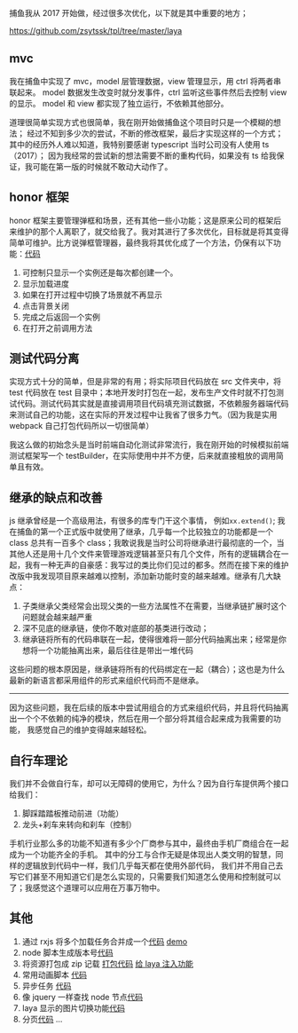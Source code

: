 捕鱼我从 2017 开始做，经过很多次优化，以下就是其中重要的地方；

https://github.com/zsytssk/tpl/tree/master/laya

## mvc

我在捕鱼中实现了 mvc，model 层管理数据，view 管理显示，用 ctrl 将两者串联起来。
model 数据发生改变时就分发事件，ctrl 监听这些事件然后去控制 view 的显示。
model 和 view 都实现了独立运行，不依赖其他部分。

道理很简单实现方式也很简单，我在刚开始做捕鱼这个项目时只是一个模糊的想法；
经过不知到多少次的尝试，不断的修改框架，最后才实现这样的一个方式；
其中的经历外人难以知道，我特别要感谢 typescript 当时公司没有人使用 ts（2017）；
因为我经常的尝试新的想法需要不断的重构代码，如果没有 ts 给我保证，我可能在第一版的时候就不敢动大动作了。

## honor 框架

honor 框架主要管理弹框和场景，还有其他一些小功能；这是原来公司的框架后来维护的那个人离职了，就交给我了。我对其进行了多次优化，目标就是将其变得简单可维护。比方说弹框管理器，最终我将其优化成了一个方法，仍保有以下功能：[代码](https://github.com/zsytssk/tpl/blob/master/laya/library/honor/ui/dialogManager.ts)

1. 可控制只显示一个实例还是每次都创建一个。
2. 显示加载进度
3. 如果在打开过程中切换了场景就不再显示
4. 点击背景关闭
5. 完成之后返回一个实例
6. 在打开之前调用方法

## 测试代码分离

实现方式十分的简单，但是非常的有用；将实际项目代码放在 src 文件夹中，将 test 代码放在 test 目录中；本地开发时打包在一起，发布生产文件时就不打包测试代码。测试代码其实就是直接调用项目代码填充测试数据，不依赖服务器端代码来测试自己的功能，这在实际的开发过程中让我省了很多力气。（因为我是实用 webpack 自己打包代码所以一切很简单）

我这么做的初始念头是当时前端自动化测试非常流行，我在刚开始的时候模拟前端测试框架写一个 testBuilder，在实际使用中并不方便，后来就直接粗放的调用简单且有效。

## 继承的缺点和改善

js 继承曾经是一个高级用法，有很多的库专门干这个事情， 例如`xx.extend()`; 我在捕鱼的第一个正式版中就使用了继承，几乎每一个比较独立的功能都是一个 class 总共有一百多个 class；我敢说我是当时公司将继承进行最彻底的一个，当其他人还是用十几个文件来管理游戏逻辑甚至只有几个文件，所有的逻辑耦合在一起，我有一种无声的自豪感：我写过的类比你们见过的都多。然而在接下来的维护改版中我发现项目原来越难以控制，添加新功能时变的越来越难。继承有几大缺点：

1. 子类继承父类经常会出现父类的一些方法属性不在需要，当继承链扩展时这个问题就会越来越严重
2. 深不见底的继承链，使你不敢对底部的基类进行改动；
3. 继承链将所有的代码串联在一起，使得很难将一部分代码抽离出来；经常是你想将一个功能抽离出来，最后往往是带出一堆代码

这些问题的根本原因是，继承链将所有的代码绑定在一起（耦合）；这也是为什么最新的新语言都采用组件的形式来组织代码而不是继承。

---

因为这些问题，我在后续的版本中尝试用组合的方式来组织代码，并且将代码抽离出一个个不依赖的纯净的模块，然后在用一个部分将其组合起来成为我需要的功能，
我感觉自己的维护变得越来越轻松。

## 自行车理论

我们并不会做自行车，却可以无障碍的使用它，为什么？因为自行车提供两个接口给我们：

1. 脚踩踏踏板推动前进（功能）
2. 龙头+刹车来转向和刹车（控制）

手机行业那么多的功能不知道有多少个厂商参与其中，最终由手机厂商组合在一起成为一个功能齐全的手机。
其中的分工与合作无疑是体现出人类文明的智慧，同样的逻辑放到代码中一样，我们几乎每天都在使用外部代码，
我们并不用自己去写它们甚至不用知道它们是怎么实现的，只需要我们知道怎么使用和控制就可以了；我感觉这个道理可以应用在万事万物中。

## 其他

1. 通过 rxjs 将多个加载任务合并成一个[代码][progress_code] [demo][progress_demo]
1. node 脚本生成版本号[代码](https://github.com/zsytssk/tpl/blob/master/laya/script/genVersion/genVersion.ts)
1. 将资源打包成 zip 记载 [打包代码](https://github.com/zsytssk/tpl/tree/master/laya/script/zipFile) [给 laya 注入功能](https://github.com/zsytssk/tpl/blob/master/laya/library/honor/utils/zipResManager.ts)
1. 常用动画脚本 [代码](https://github.com/zsytssk/tpl/blob/master/laya/src/utils/animate.ts)
1. 异步任务 [代码](https://github.com/zsytssk/tpl/blob/master/laya/src/utils/asyncQue.ts)
1. 像 jquery 一样查找 node 节点[代码](https://github.com/zsytssk/tpl/blob/master/laya/src/utils/layaQueryElements.ts)
1. laya 显示的图片切换功能[代码](https://github.com/zsytssk/tpl/blob/master/laya/src/utils/layaSlider.ts)
1. 分页[代码](https://github.com/zsytssk/tpl/blob/master/laya/src/utils/pagination.ts)
   ...

[progress_code]: https://github.com/zsytssk/tpl/blob/master/laya/library/honor/utils/loadRes.ts#L134
[progress_demo]: https://codesandbox.io/s/rxjs-progressbar-52dji
